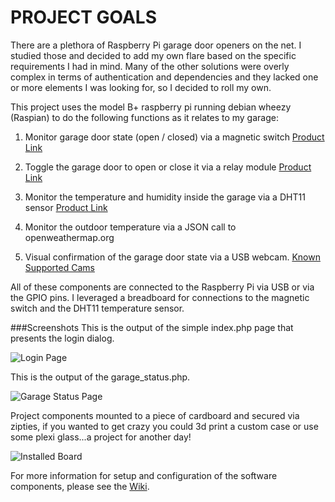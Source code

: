PROJECT GOALS
=================================================================================================
There are a plethora of Raspberry Pi garage door openers on the net.  I studied those and decided to add my own flare based on the specific requirements I had in mind.  Many of the other solutions were overly complex in terms of authentication and dependencies and they lacked one or more elements I was looking for, so I decided to roll my own.

This project uses the model B+ raspberry pi running debian wheezy (Raspian) to do the following functions as it relates to my garage:

1. Monitor garage door state (open / closed) via a magnetic switch [Product Link](http://www.amazon.com/gp/product/B0009SUF08/ref=oh_aui_detailpage_o00_s00?ie=UTF8&psc=1)

2. Toggle the garage door to open or close it via a relay module [Product Link](http://www.amazon.com/gp/product/B0057OC6D8/ref=oh_aui_detailpage_o01_s00?ie=UTF8&psc=1)

3. Monitor the temperature and humidity inside the garage via a DHT11 sensor [Product Link](http://www.amazon.com/gp/product/B0066YD3GM/ref=oh_aui_detailpage_o02_s00?ie=UTF8&psc=1)

4. Monitor the outdoor temperature via a JSON call to openweathermap.org

5. Visual confirmation of the garage door state via a USB webcam. [Known Supported Cams](http://elinux.org/RPi_USB_Webcams)

All of these components are connected to the Raspberry Pi via USB or via the GPIO pins.  I leveraged a breadboard for connections to the magnetic switch and the DHT11 temperature sensor.  

###Screenshots
This is the output of the simple index.php page that presents the login dialog.

![Login Page](https://github.com/beckerben/GarageDoorRaspberryPi/blob/master/misc/Login.png "Login Page")

This is the output of the garage_status.php.

![Garage Status Page](https://github.com/beckerben/GarageDoorRaspberryPi/blob/master/misc/GetGarageStatus.png "Garage Status Page")

Project components mounted to a piece of cardboard and secured via zipties, if you wanted to get crazy you could 3d print a custom case or use some plexi glass...a project for another day!

![Installed Board](https://github.com/beckerben/GarageDoorRaspberryPi/blob/master/misc/BoardOverview.jpg "Installed Picture")

For more information for setup and configuration of the software components, please see the [Wiki](https://github.com/beckerben/GarageDoorRaspberryPi/wiki).
